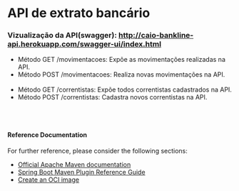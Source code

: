 # API de extrato bancário 
### Vizualização da API(swagger): http://caio-bankline-api.herokuapp.com/swagger-ui/index.html

 * Método GET /movimentacoes: Expõe as movimentações realizadas na API.
 * Método POST /movimentacoes: Realiza novas movimentações na API.
<br><br />
 * Método GET /correntistas: Expõe todos correntistas cadastrados na API.
 * Método POST /correntistas: Cadastra novos correntistas na API.

<br><br />

#### Reference Documentation
For further reference, please consider the following sections:

* [Official Apache Maven documentation](https://maven.apache.org/guides/index.html)
* [Spring Boot Maven Plugin Reference Guide](https://docs.spring.io/spring-boot/docs/2.6.7/maven-plugin/reference/html/)
* [Create an OCI image](https://docs.spring.io/spring-boot/docs/2.6.7/maven-plugin/reference/html/#build-image)

